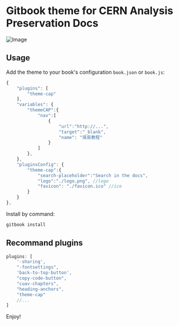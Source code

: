 # Gitbook theme for CERN Analysis Preservation Docs

![Image](https://github.com/cernanalyisispreservation/gitbook-plugin-theme-cap/blob/master/preview.png)

## Usage

Add the theme to your book's configuration `book.json` or `book.js`:

```js
{
    "plugins": [
        "theme-cap"
    ],
    "variables": {
        "themeCAP":{
            "nav":[
                {
                    "url":"http://...",
                    "target":"_blank",
                    "name": "简易教程"
                }
            ]
        },
    },
    "pluginsConfig": {
        "theme-cap":{
            "search-placeholder":"Search in the docs",
            "logo":"./logo.png", //logo
            "favicon": "./favicon.ico" //ico
        }
    }
},
```

Install by command:

``` bash
gitbook install
```

## Recommand plugins

```js
plugins: [
    '-sharing',
    "-fontsettings",
    'back-to-top-button',
    "copy-code-button",
    "cuav-chapters",
    "heading-anchors",
    "theme-cap"
    //...
]
```


Enjoy!
